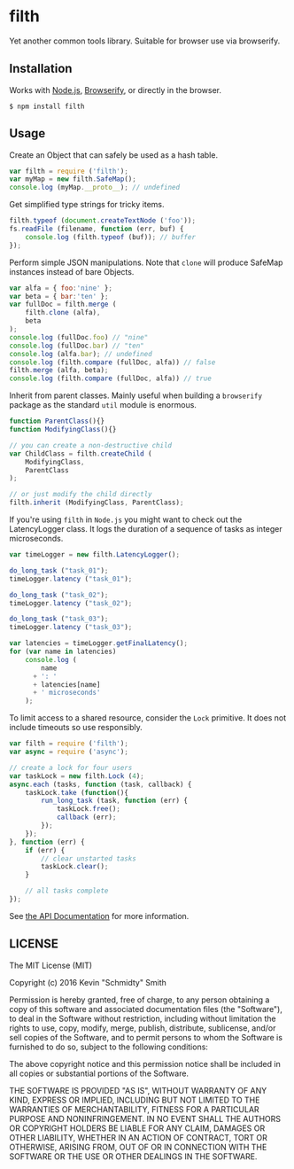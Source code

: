 filth
=====
Yet another common tools library. Suitable for browser use via browserify.


Installation
------------
Works with [Node.js](https://nodejs.org/en/), [Browserify](http://browserify.org/), or directly in
the browser.
```shell
$ npm install filth
```


Usage
-----
Create an Object that can safely be used as a hash table.
```javascript
var filth = require ('filth');
var myMap = new filth.SafeMap();
console.log (myMap.__proto__); // undefined
```

Get simplified type strings for tricky items.
```javascript
filth.typeof (document.createTextNode ('foo'));
fs.readFile (filename, function (err, buf) {
    console.log (filth.typeof (buf)); // buffer
});
```

Perform simple JSON manipulations. Note that `clone` will produce SafeMap instances instead of bare
Objects.
```javascript
var alfa = { foo:'nine' };
var beta = { bar:'ten' };
var fullDoc = filth.merge (
    filth.clone (alfa),
    beta
);
console.log (fullDoc.foo) // "nine"
console.log (fullDoc.bar) // "ten"
console.log (alfa.bar); // undefined
console.log (filth.compare (fullDoc, alfa)) // false
filth.merge (alfa, beta);
console.log (filth.compare (fullDoc, alfa)) // true
```

Inherit from parent classes. Mainly useful when building a `browserify` package as the standard
`util` module is enormous.
```javascript
function ParentClass(){}
function ModifyingClass(){}

// you can create a non-destructive child
var ChildClass = filth.createChild (
    ModifyingClass,
    ParentClass
);

// or just modify the child directly
filth.inherit (ModifyingClass, ParentClass);
```

If you're using `filth` in `Node.js` you might want to check out the LatencyLogger class. It logs
the duration of a sequence of tasks as integer microseconds.
```javascript
var timeLogger = new filth.LatencyLogger();

do_long_task ("task_01");
timeLogger.latency ("task_01");

do_long_task ("task_02");
timeLogger.latency ("task_02");

do_long_task ("task_03");
timeLogger.latency ("task_03");

var latencies = timeLogger.getFinalLatency();
for (var name in latencies)
    console.log (
        name
      + ': '
      + latencies[name]
      + ' microseconds'
    );
```

To limit access to a shared resource, consider the `Lock` primitive. It does not include timeouts so
use responsibly.
```javascript
var filth = require ('filth');
var async = require ('async');

// create a lock for four users
var taskLock = new filth.Lock (4);
async.each (tasks, function (task, callback) {
    taskLock.take (function(){
        run_long_task (task, function (err) {
            taskLock.free();
            callback (err);
        });
    });
}, function (err) {
    if (err) {
        // clear unstarted tasks
        taskLock.clear();
    }

    // all tasks complete
});
```

See [the API Documentation](shenanigans.github.io/node-filth/docs/module/filth/index.html)
for more information.


LICENSE
-------
The MIT License (MIT)

Copyright (c) 2016 Kevin "Schmidty" Smith

Permission is hereby granted, free of charge, to any person obtaining a copy
of this software and associated documentation files (the "Software"), to deal
in the Software without restriction, including without limitation the rights
to use, copy, modify, merge, publish, distribute, sublicense, and/or sell
copies of the Software, and to permit persons to whom the Software is
furnished to do so, subject to the following conditions:

The above copyright notice and this permission notice shall be included in all
copies or substantial portions of the Software.

THE SOFTWARE IS PROVIDED "AS IS", WITHOUT WARRANTY OF ANY KIND, EXPRESS OR
IMPLIED, INCLUDING BUT NOT LIMITED TO THE WARRANTIES OF MERCHANTABILITY,
FITNESS FOR A PARTICULAR PURPOSE AND NONINFRINGEMENT. IN NO EVENT SHALL THE
AUTHORS OR COPYRIGHT HOLDERS BE LIABLE FOR ANY CLAIM, DAMAGES OR OTHER
LIABILITY, WHETHER IN AN ACTION OF CONTRACT, TORT OR OTHERWISE, ARISING FROM,
OUT OF OR IN CONNECTION WITH THE SOFTWARE OR THE USE OR OTHER DEALINGS IN THE
SOFTWARE.
